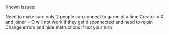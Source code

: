 Known issues:

Need to make sure only 2 people can connect to game at a time
Creator = X and joiner = O will not work if they get disconnected and need to rejoin
Change errors and hide instructions if not your turn